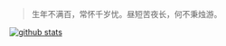> 生年不满百，常怀千岁忧。昼短苦夜长，何不秉烛游。

[![github stats](https://github-readme-stats.vercel.app/api?username=dandelionfs)](https://github.com/anuraghazra/github-readme-stats)

